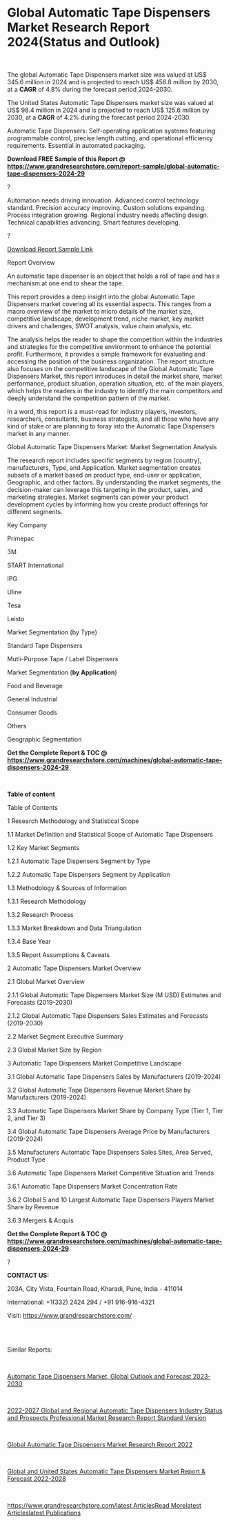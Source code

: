 <h1>Global Automatic Tape Dispensers Market Research Report 2024(Status and Outlook)</h1><br/><p>The global Automatic Tape Dispensers market size was valued at US$ 345.6 million in 2024 and is projected to reach US$ 456.8 million by 2030, at a <strong>CAGR</strong> of 4.8% during the forecast period 2024-2030.</p>
 
 
 
 <p>The United States Automatic Tape Dispensers market size was valued at US$ 98.4 million in 2024 and is projected to reach US$ 125.6 million by 2030, at a <strong>CAGR</strong> of 4.2% during the forecast period 2024-2030.</p>
 
 
 
 <p>Automatic Tape Dispensers: Self-operating application systems featuring programmable control, precise length cutting, and operational efficiency requirements. Essential in automated packaging.</p>
 
 
 
 <div><b>Download FREE Sample of this Report @ <a href="https://www.grandresearchstore.com/report-sample/global-automatic-tape-dispensers-2024-29">https://www.grandresearchstore.com/report-sample/global-automatic-tape-dispensers-2024-29</a></b></div>
 
 
 
 <p>? </p>
 
 
 
 <p>Automation needs driving innovation. Advanced control technology standard. Precision accuracy improving. Custom solutions expanding. Process integration growing. Regional industry needs affecting design. Technical capabilities advancing. Smart features developing.</p>
 
 
 
 <p>? </p>
 
 
 
 <p><a href="https://www.grandresearchstore.com/mr-admin/report-sample/global-automatic-tape-dispensers-2024-29">Download Report Sample Link</a></p>
 
 
 
 <p>Report Overview</p>
 
 
 
 <p>An automatic tape dispenser is an object that holds a roll of tape and has a mechanism at one end to shear the tape.</p>
 
 
 
 <p>This report provides a deep insight into the global Automatic Tape Dispensers market covering all its essential aspects. This ranges from a macro overview of the market to micro details of the market size, competitive landscape, development trend, niche market, key market drivers and challenges, SWOT analysis, value chain analysis, etc.</p>
 
 
 
 <p>The analysis helps the reader to shape the competition within the industries and strategies for the competitive environment to enhance the potential profit. Furthermore, it provides a simple framework for evaluating and accessing the position of the business organization. The report structure also focuses on the competitive landscape of the Global Automatic Tape Dispensers Market, this report introduces in detail the market share, market performance, product situation, operation situation, etc. of the main players, which helps the readers in the industry to identify the main competitors and deeply understand the competition pattern of the market.</p>
 
 
 
 <p>In a word, this report is a must-read for industry players, investors, researchers, consultants, business strategists, and all those who have any kind of stake or are planning to foray into the Automatic Tape Dispensers market in any manner.</p>
 
 
 
 <p>Global Automatic Tape Dispensers Market: Market Segmentation Analysis</p>
 
 
 
 <p>The research report includes specific segments by region (country), manufacturers, Type, and Application. Market segmentation creates subsets of a market based on product type, end-user or application, Geographic, and other factors. By understanding the market segments, the decision-maker can leverage this targeting in the product, sales, and marketing strategies. Market segments can power your product development cycles by informing how you create product offerings for different segments.</p>
 
 
 
 <p>Key Company</p>
 
 
 
 <p>Primepac</p>
 
 
 
 <p>3M</p>
 
 
 
 <p>START International</p>
 
 
 
 <p>IPG</p>
 
 
 
 <p>Uline</p>
 
 
 
 <p>Tesa</p>
 
 
 
 <p>Leisto</p>
 
 
 
 <p>Market Segmentation (by Type)</p>
 
 
 
 <p>Standard Tape Dispensers</p>
 
 
 
 <p>Mutli-Purpose Tape / Label Dispensers</p>
 
 
 
 <p>Market Segmentation (<strong>by Application</strong>)</p>
 
 
 
 <p>Food and Beverage</p>
 
 
 
 <p>General Industrial</p>
 
 
 
 <p>Consumer Goods</p>
 
 
 
 <p>Others</p>
 
 
 
 <p>Geographic Segmentation</p>
 
 
 
 <div><b>Get the Complete Report & TOC @ <a href="https://www.grandresearchstore.com/machines/global-automatic-tape-dispensers-2024-29">https://www.grandresearchstore.com/machines/global-automatic-tape-dispensers-2024-29</a></b></div>
 
 
 
 <p><br />
 
 <b>Table of content</b></p>
 
 
 
 <p>Table of Contents<br />
 
 1 Research Methodology and Statistical Scope<br />
 
 1.1 Market Definition and Statistical Scope of Automatic Tape Dispensers<br />
 
 1.2 Key Market Segments<br />
 
 1.2.1 Automatic Tape Dispensers Segment by Type<br />
 
 1.2.2 Automatic Tape Dispensers Segment by Application<br />
 
 1.3 Methodology & Sources of Information<br />
 
 1.3.1 Research Methodology<br />
 
 1.3.2 Research Process<br />
 
 1.3.3 Market Breakdown and Data Triangulation<br />
 
 1.3.4 Base Year<br />
 
 1.3.5 Report Assumptions & Caveats<br />
 
 2 Automatic Tape Dispensers Market Overview<br />
 
 2.1 Global Market Overview<br />
 
 2.1.1 Global Automatic Tape Dispensers Market Size (M USD) Estimates and Forecasts (2019-2030)<br />
 
 2.1.2 Global Automatic Tape Dispensers Sales Estimates and Forecasts (2019-2030)<br />
 
 2.2 Market Segment Executive Summary<br />
 
 2.3 Global Market Size by Region<br />
 
 3 Automatic Tape Dispensers Market Competitive Landscape<br />
 
 3.1 Global Automatic Tape Dispensers Sales by Manufacturers (2019-2024)<br />
 
 3.2 Global Automatic Tape Dispensers Revenue Market Share by Manufacturers (2019-2024)<br />
 
 3.3 Automatic Tape Dispensers Market Share by Company Type (Tier 1, Tier 2, and Tier 3)<br />
 
 3.4 Global Automatic Tape Dispensers Average Price by Manufacturers (2019-2024)<br />
 
 3.5 Manufacturers Automatic Tape Dispensers Sales Sites, Area Served, Product Type<br />
 
 3.6 Automatic Tape Dispensers Market Competitive Situation and Trends<br />
 
 3.6.1 Automatic Tape Dispensers Market Concentration Rate<br />
 
 3.6.2 Global 5 and 10 Largest Automatic Tape Dispensers Players Market Share by Revenue<br />
 
 3.6.3 Mergers & Acquis</p>
 
 
 
 <div><b>Get the Complete Report & TOC @ <a href="https://www.grandresearchstore.com/machines/global-automatic-tape-dispensers-2024-29">https://www.grandresearchstore.com/machines/global-automatic-tape-dispensers-2024-29</a></b></div>
 
 
 
 <p>? </p>
 
 
 
 <p><b>CONTACT US:</b><br />
 
 203A, City Vista, Fountain Road, Kharadi, Pune, India - 411014<br />
 
 International: +1(332) 2424 294 / +91 916-916-4321<br />
 
 Visit: <a href="https://www.grandresearchstore.com/">https://www.grandresearchstore.com/</a><br />
 
 <br />
 
 <br />
 
 Similar Reports:<br />
 
 <br />
 
 <a href="https://www.grandresearchstore.com/machines/global-automatic-tape-dispensers-forecast-2023-2030-425">Automatic Tape Dispensers Market, Global Outlook and Forecast 2023-2030</a><br />
 
 <br />
 
 <a href="https://www.grandresearchstore.com/machines/global-regional-automatic-tape-dispensers-2022-2027-831">2022-2027 Global and Regional Automatic Tape Dispensers Industry Status and Prospects Professional Market Research Report Standard Version</a><br />
 
 <br />
 
 <a href="https://www.grandresearchstore.com/machines/global-automatic-tape-dispensers-2022-25">Global Automatic Tape Dispensers Market Research Report 2022</a><br />
 
 <br />
 
 <a href="https://www.grandresearchstore.com/machines/global-united-states-automatic-tape-dispensers-2022-2028-414">Global and United States Automatic Tape Dispensers Market Report & Forecast 2022-2028</a><br />
 
 <br />
 
 <a href="https://gyeongbokgung.com">https://www.grandresearchstore.com/</a><a href="https://hallyeomaritime.com">latest Articles</a><a href="https://jingwansa.com">Read More</a><a href="https://nguoiviet.jp/">latest Articles</a><a href="https://www.intelmarketresearch.com/">latest Publications</a></p>